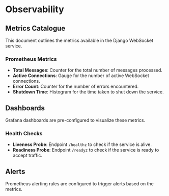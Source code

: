 # Observability

## Metrics Catalogue

This document outlines the metrics available in the Django WebSocket service.

### Prometheus Metrics

- **Total Messages**: Counter for the total number of messages processed.
- **Active Connections**: Gauge for the number of active WebSocket connections.
- **Error Count**: Counter for the number of errors encountered.
- **Shutdown Time**: Histogram for the time taken to shut down the service.

## Dashboards

Grafana dashboards are pre-configured to visualize these metrics.

### Health Checks

- **Liveness Probe**: Endpoint `/healthz` to check if the service is alive.
- **Readiness Probe**: Endpoint `/readyz` to check if the service is ready to accept traffic.

## Alerts

Prometheus alerting rules are configured to trigger alerts based on the metrics.